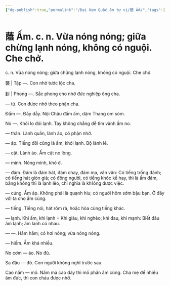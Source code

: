 ```yaml
---
{"dg-publish":true,"permalink":"/Đại Nam Quấc âm tự vị/蔭 Ấm/","tags":["âm-tự-vị"],"created":"2025-08-16T13:46:43.117+07:00"}
---
```


# 蔭 Ấm. c. n. Vừa nóng nóng; giữa chừng lạnh nóng, không có nguội. Che chở.

c. n. Vừa nóng nóng; giữa chừng lạnh nóng, không có nguội. Che chở.


襲 | Tập —. Con nhờ tước lộc cha.

 封 | Phong —. Sắc phong cho nhờ đức nghiệp ông cha.

— tử. Con được nhờ theo phận cha.

Đầm —. Đầy dẫy. Nội Châu đầm ấm, dặm Thang om sòm.

No —. Khỏi lo đói lạnh. Tay không chẳng dễ tìm vành ấm no.

— thân. Lành quần, lành áo, có phận nhờ.

— áp. Tiếng đôi cũng là ấm, khỏi lạnh. Bộ lành lẽ.

— cật. Lành áo. Ấm cật no lòng.

— mình. Nóng mình, khó ở.

— đám. Đám là đám hát, đám chay, đám ma, vân vân: Có tiếng trống đánh; có tiếng hát giòn giả; có đông người, có tiếng khóc kể hay, thì là ấm đám, bằng không thì là lạnh lẽo, chỉ nghĩa là kh1ông được việc.

— cúng. Ấm áp. Không phải là quạnh hiu; có người hôm sớm bậu bạn. Ở đây với ta cho ấm cúng.

— tiếng. Tiếng nói, hát rôm rả, hoặc hòa cùng tiếng khác.

— lạnh. Khi ấm, khi lạnh = Khi giàu, khi nghèo; khi đau, khi mạnh: Biết đâu ấm lạnh; ấm lạnh có nhau.

— —. Hẩm hẩm; có hơi nóng; vừa nóng nóng.

— hiểm. Ấm khá nhiều.

No cơm — áo. No đủ.

Sa đâu — đó. Con người không nghĩ trước sau.

Cao nấm — mồ. Nấm mả cao dày thì mồ phần ấm cúng. Cha mẹ để nhiều âm đức, thì con cháu được nhờ.